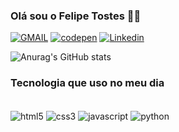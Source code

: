 ### Olá sou o Felipe Tostes 👨‍💻

[![GMAIL](https://img.shields.io/badge/Gmail-D14836?style=for-the-badge&logo=gmail&logoColor=white)](flptostes@gmail.com)
[![codepen](https://img.shields.io/badge/Codepen-000000?style=for-the-badge&logo=codepen&logoColor=white)](https://codepen.io/tostess10)
[![Linkedin](https://img.shields.io/badge/LinkedIn-0077B5?style=for-the-badge&logo=linkedin&logoColor=white)](https://www.linkedin.com/in/felipe-tostes/)

![Anurag's GitHub stats](https://github-readme-stats.vercel.app/api?username=Tostess10&show_icons=true&theme=midnight-purple)

### Tecnologia que uso no meu dia 
<div style="display: inline_block"><br/>
<img align="center" alt="html5" src="https://img.shields.io/badge/HTML5-E34F26?style=for-the-badge&logo=html5&logoColor=white"/>
<img align="center" alt="css3" src="https://img.shields.io/badge/CSS3-1572B6?style=for-the-badge&logo=css3&logoColor=white"/>
<img align="center" alt="javascript" src="https://img.shields.io/badge/JavaScript-323330?style=for-the-badge&logo=javascript&logoColor=F7DF1E"/>
<img align="center" alt="python" src="https://img.shields.io/badge/Python-3776AB?style=for-the-badge&logo=python&logoColor=white"/>

